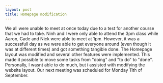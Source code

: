 ```yaml
---
layout: post
title: Homepage modification
---
```

We all were unable to meet at once today due to a test for another course that we had to take. Ninh and I were only able to attend the 3pm class while Aaron, Cade and Nick were able to meet at 1pm.
However, it was a successfull day as we were able to get everyone around (even though it was at different times) and got something tangible done. 
The Homepage layout was modified and several other features were implemented.
This made it possible to move some tasks from "doing" and "to do" to "done".
Personally, I wasnt able to do much, but i assisted with modifying the website layout.
Our next meeting was scheduled for Monday 11th of September.